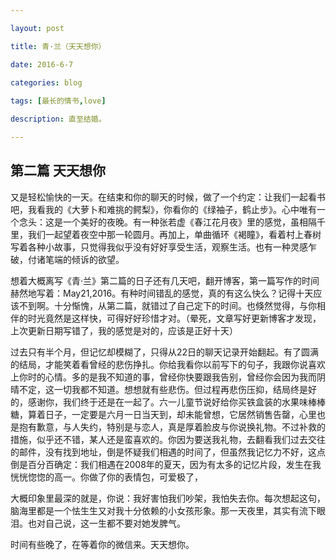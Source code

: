 ```yaml
---

layout: post 

title: 青·兰（天天想你）

date: 2016-6-7

categories: blog
 
tags: [最长的情书,love]

description: 直至结婚。

---
```

## 第二篇 天天想你

又是轻松愉快的一天。在结束和你的聊天的时候，做了一个约定：让我们一起看书吧，我看我的《大萝卜和难挑的鳄梨》，你看你的《绿袖子，鹤止步》。心中唯有一个念头：这是一个美好的夜晚。有一种张若虚《春江花月夜》里的感觉，虽相隔千里，我们一起望着夜空中那一轮圆月。再加上，单曲循环《褐瞳》，看着村上春树写着各种小故事，只觉得我似乎没有好好享受生活，观察生活。也有一种灵感乍破，付诸笔端的倾诉的欲望。

想着大概离写《青·兰》第二篇的日子还有几天吧，翻开博客，第一篇写作的时间赫然地写着：May21,2016。有种时间错乱的感觉，真的有这么快么？记得十天应该不到啊。十分惭愧，从第二篇，就错过了自己定下的时间。也倏然觉得，与你相伴的时光竟然是这样快，可得好好珍惜才对。（晕死，文章写好更新博客才发现，上次更新日期写错了，我的感觉是对的，应该是正好十天）

过去只有半个月，但记忆却模糊了，只得从22日的聊天记录开始翻起。有了圆满的结局，才能笑着看曾经的悲伤挣扎。你给我看你以前写下的句子，我跟你说喜欢上你时的心情。多的是我不知道的事，曾经你快要跟我告别，曾经你会因为我而阴晴不定，这一切我都不知道。想想就有些悲伤。但过程再悲伤压抑，结局终是好的，感谢你，我们终于还是在一起了。六一儿童节说好给你买铁盒装的水果味棒棒糖，算着日子，一定要是六月一日当天到，却未能曾想，它居然销售告罄，心里也是抱有歉意，与人失约，特别是与恋人，真是厚着脸皮与你说换礼物。不过补救的措施，似乎还不错，某人还是蛮喜欢的。你因为要送我礼物，去翻看我们过去交往的邮件，没有找到地址，倒是怀疑我们相遇的时间了，但虽然我记忆力不好，这点倒是百分百确定：我们相遇在2008年的夏天，因为有太多的记忆片段，发生在我恍恍惚惚的高一。你做了你的表情包，可爱极了，

大概印象里最深的就是，你说：我好害怕我们吵架，我怕失去你。每次想起这句，脑海里都是一个怯生生又对我十分依赖的小女孩形象。那一天夜里，其实有流下眼泪。也对自己说，这一生都不要对她发脾气。

时间有些晚了，在等着你的微信来。天天想你。
